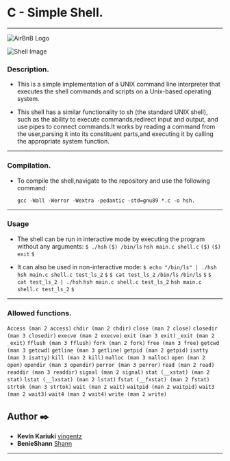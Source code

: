 # C - Simple Shell.
---
![AirBnB Logo](https://www.pngitem.com/pimgs/m/132-1322125_transparent-background-airbnb-logo-hd-png-download.png)  

![Shell Image](https://s3.amazonaws.com/intranet-projects-files/holbertonschool-low_level_programming/235/shell.jpeg)


### Description.

* This is a simple implementation of a UNIX command line interpreter that executes the shell commands and scripts on a Unix-based operating system.

* This shell has a similar functionality to sh (the standard UNIX shell), such as the ability to execute commands,redirect input and output, and use pipes to connect commands.It works by reading a command from the user,parsing it into its constituent parts,and executing it by calling the appropriate system function.

----

### Compilation.

* To compile the shell,navigate to the repository and use the following command:

	`gcc -Wall -Werror -Wextra -pedantic -std=gnu89 *.c -o hsh. `

---

### Usage

 * The shell can be run in interactive mode by executing the program without any arguments:
   `$ ./hsh`
   `($) /bin/ls`
   `hsh main.c shell.c`
   `($)`
   `($) exit`
   `$`

 * It can also be used in non-interactive mode:
   `$ echo "/bin/ls" | ./hsh`
   `hsh main.c shell.c test_ls_2`
   `$`
   `$ cat test_ls_2`
   `/bin/ls`
   `/bin/ls`
   `$`
   `$ cat test_ls_2 | ./hsh`
   `hsh main.c shell.c test_ls_2`
   `hsh main.c shell.c test_ls_2`
   `$`

---

### Allowed functions.

`Access (man 2 access)`
`chdir (man 2 chdir)`
`close (man 2 close)`
`closedir (man 3 closedir)`
`execve (man 2 execve)`
`exit (man 3 exit)`
`_exit (man 2 _exit)`
`fflush (man 3 fflush)`
`fork (man 2 fork)`
`free (man 3 free)`
`getcwd (man 3 getcwd)`
`getline (man 3 getline)`
`getpid (man 2 getpid)`
`isatty (man 3 isatty)`
`kill (man 2 kill)`
`malloc (man 3 malloc)`
`open (man 2 open)`
`opendir (man 3 opendir)`
`perror (man 3 perror)`
`read (man 2 read)`
`readdir (man 3 readdir)`
`signal (man 2 signal)`
`stat (__xstat) (man 2 stat)`
`lstat (__lxstat) (man 2 lstat)`
`fstat (__fxstat) (man 2 fstat)`
`strtok (man 3 strtok)`
`wait (man 2 wait)`
`waitpid (man 2 waitpid)`
`wait3 (man 2 wait3)`
`wait4 (man 2 wait4)`
`write (man 2 write)`

## Author :black_nib:

* **Kevin Kariuki** [vingentz](https://github.com/vingentz)
* **BenieShann** [Shann](https://github.com/BenieShann)

-----------
